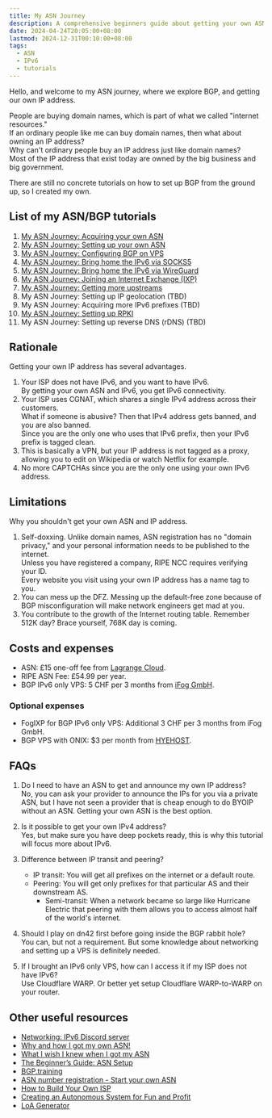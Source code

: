 ```yaml
---
title: My ASN Journey
description: A comprehensive beginners guide about getting your own ASN and own IP address
date: 2024-04-24T20:05:00+08:00
lastmod: 2024-12-31T00:10:00+08:00
tags:
  - ASN
  - IPv6
  - tutorials
---
```

Hello, and welcome to my ASN journey, where we explore BGP, and getting our own IP address.

People are buying domain names, which is part of what we called "internet resources."\
If an ordinary people like me can buy domain names, then what about owning an IP address?\
Why can't ordinary people buy an IP address just like domain names?\
Most of the IP address that exist today are owned by the big business and big government.

There are still no concrete tutorials on how to set up BGP from the ground up, so I created my own.

## List of my ASN/BGP tutorials

1. [My ASN Journey: Acquiring your own ASN](../my-asn-journey-acquiring-your-own-asn/)
2. [My ASN Journey: Setting up your own ASN](../my-asn-journey-setting-up-your-own-asn/)
3. [My ASN Journey: Configuring BGP on VPS](../my-asn-journey-configuring-bgp-on-vps/)
4. [My ASN Journey: Bring home the IPv6 via SOCKS5](../my-asn-journey-bring-home-the-ipv6-via-socks5/)
5. [My ASN Journey: Bring home the IPv6 via WireGuard](../my-asn-journey-bring-home-the-ipv6-via-wireguard/)
6. [My ASN Journey: Joining an Internet Exchange (IXP)](../my-asn-journey-joining-an-internet-exchange/)
7. [My ASN Journey: Getting more upstreams](../my-asn-journey-getting-more-upstreams/)
8. My ASN Journey: Setting up IP geolocation (TBD)
9. My ASN Journey: Acquiring more IPv6 prefixes (TBD)
10. [My ASN Journey: Setting up RPKI](../my-asn-journey-setting-up-rpki/)
11. My ASN Journey: Setting up reverse DNS (rDNS) (TBD)

## Rationale

Getting your own IP address has several advantages.

1. Your ISP does not have IPv6, and you want to have IPv6.\
By getting your own ASN and IPv6, you get IPv6 connectivity.
2. Your ISP uses CGNAT, which shares a single IPv4 address across their customers.\
What if someone is abusive? Then that IPv4 address gets banned, and you are also banned.\
Since you are the only one who uses that IPv6 prefix, then your IPv6 prefix is tagged clean.
3. This is basically a VPN, but your IP address is not tagged as a proxy, allowing you to edit on Wikipedia or watch Netflix for example.
4. No more CAPTCHAs since you are the only one using your own IPv6 address.

## Limitations

Why you shouldn't get your own ASN and IP address.

1. Self-doxxing. Unlike domain names, ASN registration has no "domain privacy," and your personal information needs to be published to the internet.\
Unless you have registered a company, RIPE NCC requires verifying your ID.\
Every website you visit using your own IP address has a name tag to you.
2. You can mess up the DFZ. Messing up the default-free zone because of BGP misconfiguration will make network engineers get mad at you.
3. You contribute to the growth of the Internet routing table. Remember 512K day? Brace yourself, 768K day is coming.

## Costs and expenses

* ASN: £15 one-off fee from [Lagrange Cloud](https://lagrange.cloud/products/lir).
* RIPE ASN Fee: £54.99 per year.
* BGP IPv6 only VPS: 5 CHF per 3 months from [iFog GmbH](https://my.ifog.ch/order/main/index/BGP-Basic).

### Optional expenses

* FogIXP for BGP IPv6 only VPS: Additional 3 CHF per 3 months from iFog GmbH.
* BGP VPS with ONIX: $3 per month from [HYEHOST](https://hyehost.store/store/toronto-vps-kvm).

## FAQs

1. Do I need to have an ASN to get and announce my own IP address?\
No, you can ask your provider to announce the IPs for you via a private ASN, but I have not seen a provider that is cheap enough to do BYOIP without an ASN. Getting your own ASN is the best option.

2. Is it possible to get your own IPv4 address?\
Yes, but make sure you have deep pockets ready, this is why this tutorial will focus more about IPv6.

3. Difference between IP transit and peering?
   * IP transit: You will get all prefixes on the internet or a default route.
   * Peering: You will get only prefixes for that particular AS and their downstream AS.
      * Semi-transit: When a network became so large like Hurricane Electric that peering with them allows you to access almost half of the world's internet.

4. Should I play on dn42 first before going inside the BGP rabbit hole?\
You can, but not a requirement. But some knowledge about networking and setting up a VPS is definitely needed.

5. If I brought an IPv6 only VPS, how can I access it if my ISP does not have IPv6?\
Use Cloudflare WARP. Or better yet setup Cloudflare WARP-to-WARP on your router.

## Other useful resources

* [Networking: IPv6 Discord server](https://discord.gg/ipv6)
* [Why and how I got my own ASN!](https://chown.me/blog/getting-my-own-asn)
* [What I wish I knew when I got my ASN](https://quantum5.ca/2023/10/10/what-i-wish-i-knew-when-i-got-my-asn)
* [The Beginner’s Guide: ASN Setup](https://www.lir.services/blog/asn-setup/)
* [BGP.training](https://bgp.training)
* [ASN number registration - Start your own ASN](https://as204406.net/asn-number-registration/)
* [How to Build Your Own ISP](https://ezrizhu.com/blog/build-your-own-isp)
* [Creating an Autonomous System for Fun and Profit](https://blog.thelifeofkenneth.com/2017/11/creating-autonomous-system-for-fun-and.html)
* [LoA Generator](https://loa.tools)